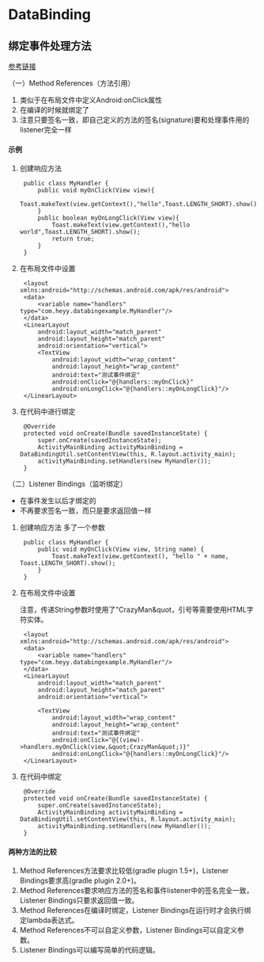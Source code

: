 # DataBinding #
## 绑定事件处理方法 ##
[参考链接](http://blog.csdn.net/crazyman2010/article/details/53590007 "参考链接")

（一）Method References（方法引用）

1. 类似于在布局文件中定义Android:onClick属性
2. 在编译的时候就绑定了
3. 注意只要签名一致，即自己定义的方法的签名(signature)要和处理事件用的listener完全一样

#### 示例 ####
1. 创建响应方法

		public class MyHandler {
		    public void myOnClick(View view){
		        Toast.makeText(view.getContext(),"hello",Toast.LENGTH_SHORT).show();
		    }
		    public boolean myOnLongClick(View view){
		        Toast.makeText(view.getContext(),"hello world",Toast.LENGTH_SHORT).show();
		        return true;
		    }
		}

2. 在布局文件中设置

		<layout xmlns:android="http://schemas.android.com/apk/res/android">
	    <data>
	        <variable name="handlers" type="com.heyy.databingexample.MyHandler"/>
	    </data>
	    <LinearLayout
	        android:layout_width="match_parent"
	        android:layout_height="match_parent"
	        android:orientation="vertical">
	        <TextView
	            android:layout_width="wrap_content"
	            android:layout_height="wrap_content"
	            android:text="测试事件绑定"
	            android:onClick="@{handlers::myOnClick}"
	            android:onLongClick="@{handlers::myOnLongClick}"/>
	    </LinearLayout>
	</layout>
3. 在代码中进行绑定

		@Override
   	 	protected void onCreate(Bundle savedInstanceState) {
	        super.onCreate(savedInstanceState);
	        ActivityMainBinding activityMainBinding = DataBindingUtil.setContentView(this, R.layout.activity_main);
	        activityMainBinding.setHandlers(new MyHandler());
    	}

（二）Listener Bindings（监听绑定）

- 在事件发生以后才绑定的
- 不再要求签名一致，而只是要求返回值一样

1. 创建响应方法
   多了一个参数

		public class MyHandler {
		    public void myOnClick(View view, String name) {
		        Toast.makeText(view.getContext(), "hello " + name, Toast.LENGTH_SHORT).show();
		    }
		}

2. 在布局文件中设置

    注意，传递String参数时使用了"CrazyMan&quot，引号等需要使用HTML字符实体。

		<layout xmlns:android="http://schemas.android.com/apk/res/android">
	    <data>
	        <variable name="handlers" type="com.heyy.databingexample.MyHandler"/>
	    </data>
	    <LinearLayout
	        android:layout_width="match_parent"
	        android:layout_height="match_parent"
	        android:orientation="vertical">
	
	        <TextView
	            android:layout_width="wrap_content"
	            android:layout_height="wrap_content"
	            android:text="测试事件绑定"
	            android:onClick="@{(view)->handlers.myOnClick(view,&quot;CrazyMan&quot;)}"
	            android:onLongClick="@{handlers::myOnLongClick}"/>
	    </LinearLayout>
	</layout>
3. 在代码中绑定

		@Override
	    protected void onCreate(Bundle savedInstanceState) {
	        super.onCreate(savedInstanceState);
	        ActivityMainBinding activityMainBinding = DataBindingUtil.setContentView(this, R.layout.activity_main);
	        activityMainBinding.setHandlers(new MyHandler());
	    }


#### 两种方法的比较 ####

1. Method References方法要求比较低(gradle plugin 1.5+)，Listener Bindings要求高(gradle plugin 2.0+)。
1. Method References要求响应方法的签名和事件listener中的签名完全一致，Listener Bindings只要求返回值一致。
1. Method References在编译时绑定，Listener Bindings在运行时才会执行绑定lambda表达式。
1. Method References不可以自定义参数，Listener Bindings可以自定义参数。
1. Listener Bindings可以编写简单的代码逻辑。
